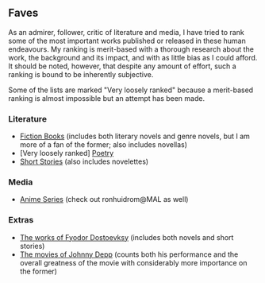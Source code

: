 ## Faves

As an admirer, follower, critic of literature and media, I have tried to rank some of the most important works published or released in these human endeavours. My ranking is merit-based with a thorough research about the work, the background and its impact, and with as little bias as I could afford. It should be noted, however, that despite any amount of effort, such a ranking is bound to be inherently subjective.

Some of the lists are marked "Very loosely ranked" because a merit-based ranking is almost impossible but an attempt has been made.

### Literature

- [Fiction Books](Literature/fiction-books.csv) (includes both literary novels and genre novels, but I am more of a fan of the former; also includes novellas)
- [Very loosely ranked] [Poetry](Literature/poetry.csv)
- [Short Stories](Literature/short-stories.csv) (also includes novelettes)

### Media

- [Anime Series](Media/anime-tv-series.csv) (check out ronhuidrom@MAL as well)

### Extras

- [The works of Fyodor Dostoevksy](Extras/Dostoevsky-works.csv) (includes both novels and short stories)
- [The movies of Johnny Depp](Extras/Depp-movies.csv) (counts both his performance and the overall greatness of the movie with considerably more importance on the former)
